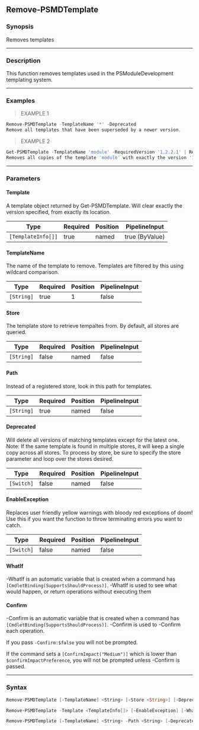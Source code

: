 Remove-PSMDTemplate
-------------------

### Synopsis
Removes templates

---

### Description

This function removes templates used in the PSModuleDevelopment templating system.

---

### Examples
> EXAMPLE 1

```PowerShell
Remove-PSMDTemplate -TemplateName '*' -Deprecated
Remove all templates that have been superseded by a newer version.
```
> EXAMPLE 2

```PowerShell
Get-PSMDTemplate -TemplateName 'module' -RequiredVersion '1.2.2.1' | Remove-PSMDTemplate
Removes all copies of the template 'module' with exactly the version '1.2.2.1'
```

---

### Parameters
#### **Template**
A template object returned by Get-PSMDTemplate.
Will clear exactly the version specified, from exactly its location.

|Type              |Required|Position|PipelineInput |
|------------------|--------|--------|--------------|
|`[TemplateInfo[]]`|true    |named   |true (ByValue)|

#### **TemplateName**
The name of the template to remove.
Templates are filtered by this using wildcard comparison.

|Type      |Required|Position|PipelineInput|
|----------|--------|--------|-------------|
|`[String]`|true    |1       |false        |

#### **Store**
The template store to retrieve tempaltes from.
By default, all stores are queried.

|Type      |Required|Position|PipelineInput|
|----------|--------|--------|-------------|
|`[String]`|false   |named   |false        |

#### **Path**
Instead of a registered store, look in this path for templates.

|Type      |Required|Position|PipelineInput|
|----------|--------|--------|-------------|
|`[String]`|true    |named   |false        |

#### **Deprecated**
Will delete all versions of matching templates except for the latest one.
Note:
If the same template is found in multiple stores, it will keep a single copy across all stores.
To process by store, be sure to specify the store parameter and loop over the stores desired.

|Type      |Required|Position|PipelineInput|
|----------|--------|--------|-------------|
|`[Switch]`|false   |named   |false        |

#### **EnableException**
Replaces user friendly yellow warnings with bloody red exceptions of doom!
Use this if you want the function to throw terminating errors you want to catch.

|Type      |Required|Position|PipelineInput|
|----------|--------|--------|-------------|
|`[Switch]`|false   |named   |false        |

#### **WhatIf**
-WhatIf is an automatic variable that is created when a command has ```[CmdletBinding(SupportsShouldProcess)]```.
-WhatIf is used to see what would happen, or return operations without executing them
#### **Confirm**
-Confirm is an automatic variable that is created when a command has ```[CmdletBinding(SupportsShouldProcess)]```.
-Confirm is used to -Confirm each operation.

If you pass ```-Confirm:$false``` you will not be prompted.

If the command sets a ```[ConfirmImpact("Medium")]``` which is lower than ```$confirmImpactPreference```, you will not be prompted unless -Confirm is passed.

---

### Syntax
```PowerShell
Remove-PSMDTemplate [-TemplateName] <String> [-Store <String>] [-Deprecated] [-EnableException] [-WhatIf] [-Confirm] [<CommonParameters>]
```
```PowerShell
Remove-PSMDTemplate -Template <TemplateInfo[]> [-EnableException] [-WhatIf] [-Confirm] [<CommonParameters>]
```
```PowerShell
Remove-PSMDTemplate [-TemplateName] <String> -Path <String> [-Deprecated] [-EnableException] [-WhatIf] [-Confirm] [<CommonParameters>]
```
